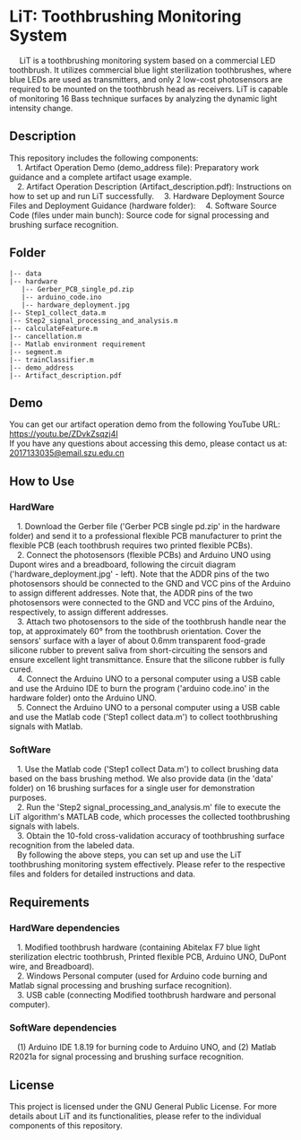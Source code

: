 # LiT: Toothbrushing Monitoring System
&emsp; LiT is a toothbrushing monitoring system based on a commercial LED toothbrush. It utilizes commercial blue light sterilization toothbrushes, where blue LEDs are used as transmitters, and only 2 low-cost photosensors are required to be mounted on the toothbrush head as receivers. LiT is capable of monitoring 16 Bass technique surfaces by analyzing the dynamic light intensity change.

## Description
This repository includes the following components:  
&emsp;1. Artifact Operation Demo (demo_address file): Preparatory work guidance and a complete artifact usage example.  
&emsp;2. Artifact Operation Description (Artifact_description.pdf): Instructions on how to set up and run LiT successfully.
&emsp;3. Hardware Deployment Source Files and Deployment Guidance (hardware folder): 
&emsp;4. Software Source Code (files under main bunch): Source code for signal processing and brushing surface recognition.
 
 ## Folder
 ```
|-- data  
|-- hardware  
    |-- Gerber_PCB_single_pd.zip  
    |-- arduino_code.ino  
    |-- hardware_deployment.jpg  
|-- Step1_collect_data.m  
|-- Step2_signal_processing_and_analysis.m  
|-- calculateFeature.m  
|-- cancellation.m  
|-- Matlab environment requirement  
|-- segment.m  
|-- trainClassifier.m
|-- demo_address
|-- Artifact_description.pdf
```

## Demo
You can get our artifact operation demo from the following YouTube URL: 
https://youtu.be/ZDvkZsqzj4I  
If you have any questions about accessing this demo, please contact us at: 2017133035@email.szu.edu.cn

## How to Use
### HardWare
&emsp;1. Download the Gerber file ('Gerber PCB single pd.zip' in the hardware folder) and send it to a professional flexible PCB manufacturer to print the flexible PCB (each toothbrush requires two printed flexible PCBs).   
&emsp;2. Connect the photosensors (flexible PCBs) and Arduino UNO using Dupont wires and a breadboard, following the circuit diagram ('hardware_deployment.jpg' - left). Note that the ADDR pins of the two photosensors should be connected to the GND and VCC pins of the Arduino to assign different addresses.
Note that, the ADDR pins of the two photosensors were connected to the GND and VCC pins of the Arduino, respectively, to assign different addresses.  
&emsp;3. Attach two photosensors to the side of the toothbrush handle near the top, at approximately 60° from the toothbrush orientation. Cover the sensors' surface with a layer of about 0.6mm transparent food-grade silicone rubber to prevent saliva from short-circuiting the sensors and ensure excellent light transmittance. Ensure that the silicone rubber is fully cured.  
&emsp;4. Connect the Arduino UNO to a personal computer using a USB cable and use the Arduino IDE to burn the program ('arduino code.ino' in the hardware folder) onto the Arduino UNO.  
&emsp;5. Connect the Arduino UNO to a personal computer using a USB cable and use the Matlab code ('Step1 collect data.m') to collect toothbrushing signals with Matlab.  
### SoftWare
&emsp;1. Use the Matlab code ('Step1 collect Data.m') to collect brushing data based on the bass brushing method. We also provide data (in the 'data' folder) on 16 brushing surfaces for a single user for demonstration purposes.  
&emsp;2. Run the 'Step2 signal_processing_and_analysis.m' file to execute the LiT algorithm's MATLAB code, which processes the collected toothbrushing signals with labels.  
&emsp;3. Obtain the 10-fold cross-validation accuracy of toothbrushing surface recognition from the labeled data.   
&emsp;By following the above steps, you can set up and use the LiT toothbrushing monitoring system effectively. Please refer to the respective files and folders for detailed instructions and data.

## Requirements
### HardWare dependencies
&emsp;1. Modified toothbrush hardware (containing Abitelax F7 blue light sterilization electric toothbrush, Printed flexible PCB, Arduino UNO, DuPont wire, and Breadboard).  
&emsp;2. Windows Personal computer (used for Arduino code burning and Matlab signal processing and brushing surface recognition).  
&emsp;3. USB cable (connecting Modified toothbrush hardware and personal computer).
### SoftWare dependencies
&emsp;(1) Arduino IDE 1.8.19 for burning code to Arduino UNO, and (2) Matlab R2021a for signal processing and brushing surface recognition.
## License
This project is licensed under the GNU General Public License.
For more details about LiT and its functionalities, please refer to the individual components of this repository.

